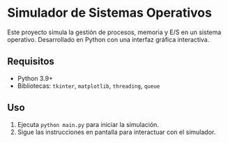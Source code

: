 # Simulador de Sistemas Operativos
Este proyecto simula la gestión de procesos, memoria y E/S en un sistema operativo. Desarrollado en Python con una interfaz gráfica interactiva. 

## Requisitos
- Python 3.9+
- Bibliotecas: `tkinter`, `matplotlib`, `threading`, `queue`

## Uso
1. Ejecuta `python main.py` para iniciar la simulación.
2. Sigue las instrucciones en pantalla para interactuar con el simulador.
